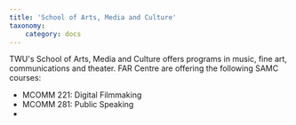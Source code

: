 ```yaml
---
title: 'School of Arts, Media and Culture'
taxonomy:
    category: docs
---
```


TWU's School of Arts, Media and Culture offers programs in music, fine art, communications and theater. FAR Centre are offering the following SAMC courses:

* MCOMM 221: Digital Filmmaking
* MCOMM 281: Public Speaking
* 
